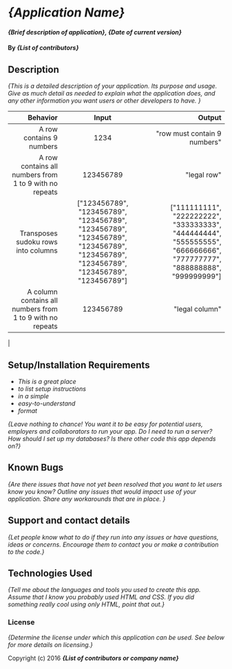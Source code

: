 # _{Application Name}_

#### _{Brief description of application}, {Date of current version}_

#### By _**{List of contributors}**_

## Description

_{This is a detailed description of your application. Its purpose and usage.  Give as much detail as needed to explain what the application does, and any other information you want users or other developers to have. }_

|   Behavior    |   Input     |     Output    |
|--------------:|:-----------:|--------------:|
|A row contains 9 numbers | 1234 |"row must contain 9 numbers" |
|A row contains all numbers from 1 to 9 with no repeats | 123456789 | "legal row" |
|Transposes sudoku rows into columns | ["123456789", "123456789", "123456789", "123456789", "123456789", "123456789", "123456789", "123456789", "123456789", "123456789"] | ["111111111", "222222222", "333333333", "444444444", "555555555", "666666666", "777777777", "888888888", "999999999"] |
| A column contains all numbers from 1 to 9 with no repeats | 123456789 | "legal column" |
|





## Setup/Installation Requirements

* _This is a great place_
* _to list setup instructions_
* _in a simple_
* _easy-to-understand_
* _format_

_{Leave nothing to chance! You want it to be easy for potential users, employers and collaborators to run your app. Do I need to run a server? How should I set up my databases? Is there other code this app depends on?}_

## Known Bugs

_{Are there issues that have not yet been resolved that you want to let users know you know?  Outline any issues that would impact use of your application.  Share any workarounds that are in place. }_

## Support and contact details

_{Let people know what to do if they run into any issues or have questions, ideas or concerns.  Encourage them to contact you or make a contribution to the code.}_

## Technologies Used

_{Tell me about the languages and tools you used to create this app. Assume that I know you probably used HTML and CSS. If you did something really cool using only HTML, point that out.}_

### License

*{Determine the license under which this application can be used.  See below for more details on licensing.}*

Copyright (c) 2016 **_{List of contributors or company name}_**
